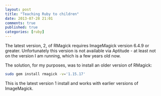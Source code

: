```yaml
---
layout: post
title: "Teaching Ruby to children"
date: 2013-07-28 21:01
comments: true
published: true
categories: [ruby]
---
```


The latest version, 2, of RMagick requires ImageMagick version 6.4.9 or greater. Unfortunately this version is not available via Aptitude - at least not on the version I am running, which is a few years old now.

<!--more-->

The solution, for my purposes, was to install an older version of RMagick:

```bash
sudo gem install rmagick -v='1.15.17'
```

This is the latest version 1 install and works with earlier versions of ImageMagick.
